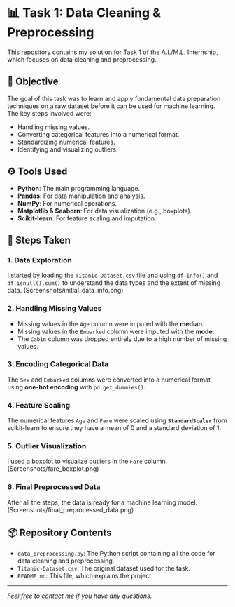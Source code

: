 # 📊 Task 1: Data Cleaning & Preprocessing

This repository contains my solution for Task 1 of the A.I./M.L. Internship, which focuses on data cleaning and preprocessing.

## 📝 Objective

The goal of this task was to learn and apply fundamental data preparation techniques on a raw dataset before it can be used for machine learning. The key steps involved were:
* Handling missing values.
* Converting categorical features into a numerical format.
* Standardizing numerical features.
* Identifying and visualizing outliers.

## ⚙️ Tools Used

* **Python**: The main programming language.
* **Pandas**: For data manipulation and analysis.
* **NumPy**: For numerical operations.
* **Matplotlib & Seaborn**: For data visualization (e.g., boxplots).
* **Scikit-learn**: For feature scaling and imputation.

## 🚀 Steps Taken

### 1. Data Exploration
I started by loading the `Titanic-Dataset.csv` file and using `df.info()` and `df.isnull().sum()` to understand the data types and the extent of missing data.
(Screenshots/initial_data_info.png)

### 2. Handling Missing Values
* Missing values in the `Age` column were imputed with the **median**.
* Missing values in the `Embarked` column were imputed with the **mode**.
* The `Cabin` column was dropped entirely due to a high number of missing values.

### 3. Encoding Categorical Data
The `Sex` and `Embarked` columns were converted into a numerical format using **one-hot encoding** with `pd.get_dummies()`.

### 4. Feature Scaling
The numerical features `Age` and `Fare` were scaled using **`StandardScaler`** from scikit-learn to ensure they have a mean of 0 and a standard deviation of 1.

### 5. Outlier Visualization
I used a boxplot to visualize outliers in the `Fare` column. 
(Screenshots/fare_boxplot.png)

### 6. Final Preprocessed Data
After all the steps, the data is ready for a machine learning model.
(Screenshots/final_preprocessed_data.png)

## 📦 Repository Contents

* `data_preprocessing.py`: The Python script containing all the code for data cleaning and preprocessing.
* `Titanic-Dataset.csv`: The original dataset used for the task.
* `README.md`: This file, which explains the project.

---
_Feel free to contact me if you have any questions._
